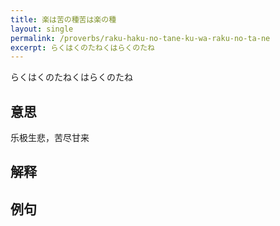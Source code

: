 ```yaml
---
title: 楽は苦の種苦は楽の種
layout: single
permalink: /proverbs/raku-haku-no-tane-ku-wa-raku-no-ta-ne
excerpt: らくはくのたねくはらくのたね
---
```


らくはくのたねくはらくのたね

## 意思

乐极生悲，苦尽甘来

## 解释

## 例句

